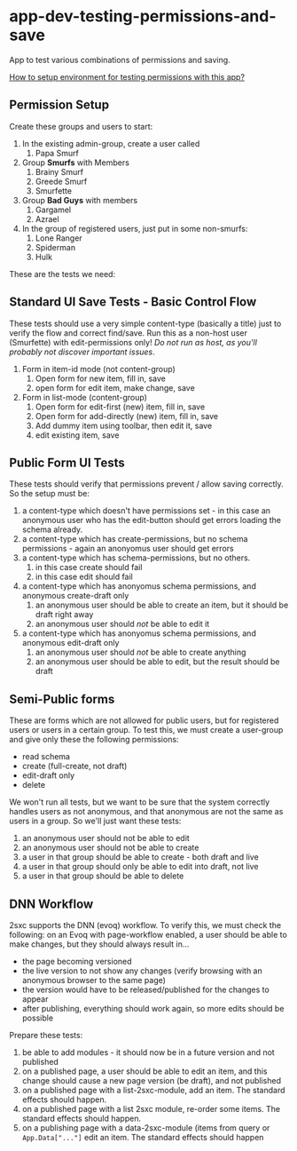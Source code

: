 # app-dev-testing-permissions-and-save
App to test various combinations of permissions and saving.

[How to setup environment for testing permissions with this app?](./assets/Docs/setup.md)

## Permission Setup

Create these groups and users to start:

1. In the existing admin-group, create a user called
    1. Papa Smurf
1. Group **Smurfs** with Members
    1. Brainy Smurf
    1. Greede Smurf
    1. Smurfette
1. Group **Bad Guys** with members
    1. Gargamel
    1. Azrael
1. In the group of registered users, just put in some non-smurfs:
    1. Lone Ranger
    1. Spiderman
    1. Hulk


These are the tests we need:

## Standard UI Save Tests - Basic Control Flow

These tests should use a very simple content-type (basically a title) just to verify the flow and correct find/save. Run this as a non-host user (Smurfette) with edit-permissions only! _Do not run as host, as you'll probably not discover important issues_. 

1. Form in item-id mode (not content-group)
    1. Open form for new item, fill in, save
    1. open form for edit item, make change, save
1. Form in list-mode (content-group)
    1. Open form for edit-first (new) item, fill in, save
    1. Open form for add-directly (new) item, fill in, save
    1. Add dummy item using toolbar, then edit it, save
    1. edit existing item, save

## Public Form UI Tests

These tests should verify that permissions prevent / allow saving correctly. So the setup must be: 

1. a content-type which doesn't have permissions set - in this case an anonymous user who has the edit-button should get errors loading the schema already. 
1. a content-type which has create-permissions, but no schema permissions - again an anonyomus user should get errors
1. a content-type which has schema-permissions, but no others. 
    1. in this case create should fail
    1. in this case edit should fail
1. a content-type which has anonyomus schema permissions, and anonymous create-draft only
    1. an anonymous user should be able to create an item, but it should be draft right away
    1. an anonymous user should _not_ be able to edit it
1. a content-type which has anonyomus schema permissions, and anonymous edit-draft only
    1. an anonymous user should _not_ be able to create anything
    1. an anonymous user should be able to edit, but the result should be draft

## Semi-Public forms

These are forms which are not allowed for public users, but for registered users or users in a certain group. To test this, we must create a user-group and give only these the following permissions:

* read schema
* create (full-create, not draft)
* edit-draft only
* delete

We won't run all tests, but we want to be sure that the system correctly handles users as not anonymous, and that anonymous are not the same as users in a group. So we'll just want these tests:

1. an anonymous user should not be able to edit
1. an anonymous user should not be able to create
1. a user in that group should be able to create - both draft and live
1. a user in that group should only be able to edit into draft, not live
1. a user in that group should be able to delete

## DNN Workflow

2sxc supports the DNN (evoq) workflow. To verify this, we must check the following: on an Evoq with page-workflow enabled, a user should be able to make changes, but they should always result in...

* the page becoming versioned
* the live version to not show any changes (verify browsing with an anonymous browser to the same page)
* the version would have to be released/published for the changes to appear
* after publishing, everything should work again, so more edits should be possible

Prepare these tests: 

1. be able to add modules - it should now be in a future version and not published
1. on a published page, a user should be able to edit an item, and this change should cause a new page version (be draft), and not published 
1. on a published page with a list-2sxc-module, add an item. The standard effects should happen. 
1. on a published page with a list 2sxc module, re-order some items. The standard effects should happen. 
1. on a publishing page with a data-2sxc-module (items from query or `App.Data["..."]` edit an item. The standard effects should happen
